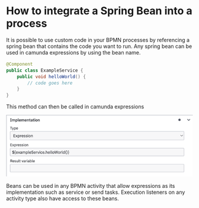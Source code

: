 # How to integrate a Spring Bean into a process

It is possible to use custom code in your BPMN processes by referencing a spring bean that contains the code you want 
to run. Any spring bean can be used in camunda expressions by using the bean name.
 
```java
@Component
public class ExampleService {
    public void helloWorld() {
        // code goes here
    }
}
```

This method can then be called in camunda expressions

![Configuration of bean expression in camunda modeller](img/camunda-config.png)

Beans can be used in any BPMN activity that allow expressions as its implementation such as service or send tasks.
Execution listeners on any activity type also have access to these beans.    
